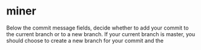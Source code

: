 # miner
Below the commit message fields, decide whether to add your commit to the current branch or to a new branch. If your current branch is master, you should choose to create a new branch for your commit and the
